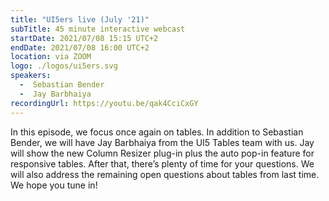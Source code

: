 ```yaml
---
title: "UI5ers live (July '21)"
subTitle: 45 minute interactive webcast
startDate: 2021/07/08 15:15 UTC+2
endDate: 2021/07/08 16:00 UTC+2
location: via ZOOM
logo: ./logos/ui5ers.svg
speakers:
  -  Sebastian Bender
  -  Jay Barbhaiya
recordingUrl: https://youtu.be/qak4CciCxGY
---
```

In this episode, we focus once again on tables. In addition to Sebastian Bender, we will have Jay Barbhaiya from the UI5 Tables team with us. Jay will show the new Column Resizer plug-in plus the auto pop-in feature for responsive tables. After that, there’s plenty of time for your questions. We will also address the remaining open questions about tables from last time. We hope you tune in!
